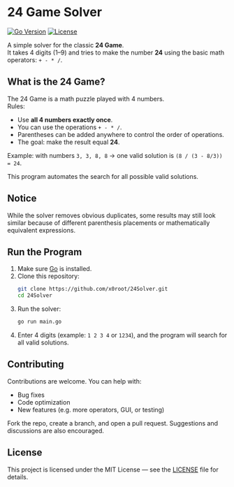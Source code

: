 # 24 Game Solver  
[![Go Version](https://img.shields.io/badge/Go-1.23+-blue.svg)](https://go.dev/) [![License](https://img.shields.io/badge/license-MIT-green.svg)](LICENSE)

A simple solver for the classic **24 Game**.  
It takes 4 digits (1–9) and tries to make the number **24** using the basic math operators: `+ - * /`.

## What is the 24 Game?

The 24 Game is a math puzzle played with 4 numbers.  
Rules:
- Use **all 4 numbers exactly once**.  
- You can use the operations `+ - * /`.  
- Parentheses can be added anywhere to control the order of operations.  
- The goal: make the result equal **24**.  

Example: with numbers `3, 3, 8, 8` → one valid solution is `(8 / (3 - 8/3)) = 24`.

This program automates the search for all possible valid solutions.

## Notice
While the solver removes obvious duplicates, some results may still look similar because of different parenthesis placements or mathematically equivalent expressions.

## Run the Program

1. Make sure [Go](https://go.dev/dl/) is installed.  
2. Clone this repository:
   ```bash
   git clone https://github.com/x0root/24Solver.git
   cd 24Solver
   ```
3. Run the solver:
   ```bash
   go run main.go
   ```
4. Enter 4 digits (example: `1 2 3 4` or `1234`), and the program will search for all valid solutions.

## Contributing

Contributions are welcome. You can help with:  
- Bug fixes  
- Code optimization  
- New features (e.g. more operators, GUI, or testing)  

Fork the repo, create a branch, and open a pull request. Suggestions and discussions are also encouraged.  

## License
This project is licensed under the MIT License — see the [LICENSE](LICENSE) file for details.
